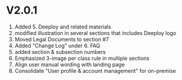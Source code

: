 # V2.0.1

1. Added 5. Deeploy and related materials
2. modified illustration in several sections that includes Deeploy logo
3. Moved Legal Documents to section #7
4. Added "Change Log" under 6. FAQ
5. added section & subsection numbers
6. Emphasized 3-image per class rule in multiple sections
7. Align user manual wording with landing page
8. Consolidate "User profile & account management" for on-premise

